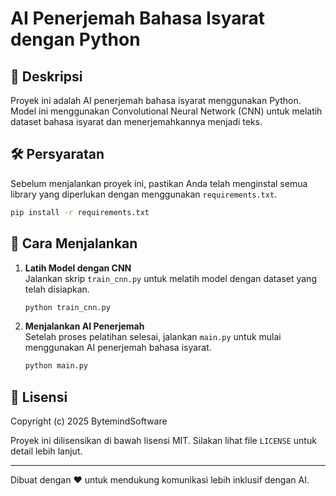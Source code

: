 # AI Penerjemah Bahasa Isyarat dengan Python

## 📌 Deskripsi
Proyek ini adalah AI penerjemah bahasa isyarat menggunakan Python. Model ini menggunakan Convolutional Neural Network (CNN) untuk melatih dataset bahasa isyarat dan menerjemahkannya menjadi teks.

## 🛠️ Persyaratan
Sebelum menjalankan proyek ini, pastikan Anda telah menginstal semua library yang diperlukan dengan menggunakan `requirements.txt`.

```sh
pip install -r requirements.txt
```

## 🚀 Cara Menjalankan
1. **Latih Model dengan CNN**  
   Jalankan skrip `train_cnn.py` untuk melatih model dengan dataset yang telah disiapkan.
   
   ```sh
   python train_cnn.py
   ```

2. **Menjalankan AI Penerjemah**  
   Setelah proses pelatihan selesai, jalankan `main.py` untuk mulai menggunakan AI penerjemah bahasa isyarat.
   
   ```sh
   python main.py
   ```

## 📜 Lisensi
Copyright (c) 2025 BytemindSoftware

Proyek ini dilisensikan di bawah lisensi MIT. Silakan lihat file `LICENSE` untuk detail lebih lanjut.

---

Dibuat dengan ❤️ untuk mendukung komunikasi lebih inklusif dengan AI.

